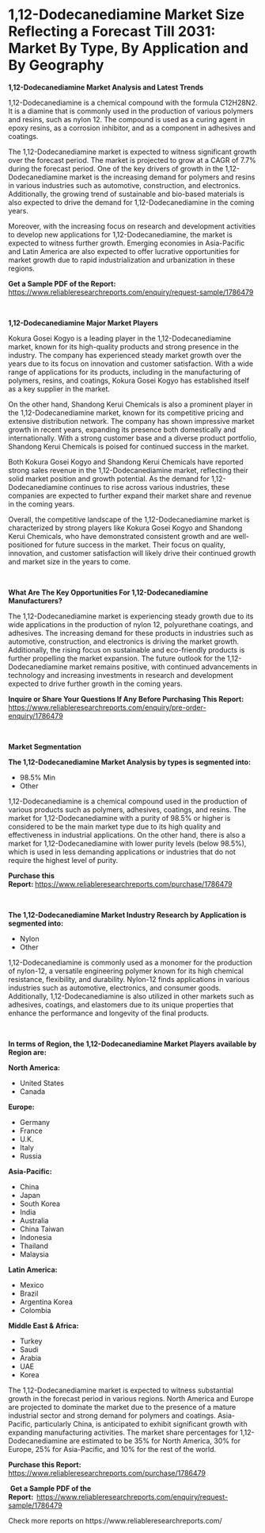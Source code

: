 <p><h1>1,12-Dodecanediamine Market Size Reflecting a Forecast Till 2031: Market By Type, By Application and By Geography</h1></p><p><strong>1,12-Dodecanediamine Market Analysis and Latest Trends</strong></p>
<p><p>1,12-Dodecanediamine is a chemical compound with the formula C12H28N2. It is a diamine that is commonly used in the production of various polymers and resins, such as nylon 12. The compound is used as a curing agent in epoxy resins, as a corrosion inhibitor, and as a component in adhesives and coatings.</p><p>The 1,12-Dodecanediamine market is expected to witness significant growth over the forecast period. The market is projected to grow at a CAGR of 7.7% during the forecast period. One of the key drivers of growth in the 1,12-Dodecanediamine market is the increasing demand for polymers and resins in various industries such as automotive, construction, and electronics. Additionally, the growing trend of sustainable and bio-based materials is also expected to drive the demand for 1,12-Dodecanediamine in the coming years.</p><p>Moreover, with the increasing focus on research and development activities to develop new applications for 1,12-Dodecanediamine, the market is expected to witness further growth. Emerging economies in Asia-Pacific and Latin America are also expected to offer lucrative opportunities for market growth due to rapid industrialization and urbanization in these regions.</p></p>
<p><strong>Get a Sample PDF of the Report:&nbsp;</strong> <a href="https://www.reliableresearchreports.com/enquiry/request-sample/1786479">https://www.reliableresearchreports.com/enquiry/request-sample/1786479</a></p>
<p>&nbsp;</p>
<p><strong>1,12-Dodecanediamine Major Market Players</strong></p>
<p><p>Kokura Gosei Kogyo is a leading player in the 1,12-Dodecanediamine market, known for its high-quality products and strong presence in the industry. The company has experienced steady market growth over the years due to its focus on innovation and customer satisfaction. With a wide range of applications for its products, including in the manufacturing of polymers, resins, and coatings, Kokura Gosei Kogyo has established itself as a key supplier in the market.</p><p>On the other hand, Shandong Kerui Chemicals is also a prominent player in the 1,12-Dodecanediamine market, known for its competitive pricing and extensive distribution network. The company has shown impressive market growth in recent years, expanding its presence both domestically and internationally. With a strong customer base and a diverse product portfolio, Shandong Kerui Chemicals is poised for continued success in the market.</p><p>Both Kokura Gosei Kogyo and Shandong Kerui Chemicals have reported strong sales revenue in the 1,12-Dodecanediamine market, reflecting their solid market position and growth potential. As the demand for 1,12-Dodecanediamine continues to rise across various industries, these companies are expected to further expand their market share and revenue in the coming years.</p><p>Overall, the competitive landscape of the 1,12-Dodecanediamine market is characterized by strong players like Kokura Gosei Kogyo and Shandong Kerui Chemicals, who have demonstrated consistent growth and are well-positioned for future success in the market. Their focus on quality, innovation, and customer satisfaction will likely drive their continued growth and market size in the years to come.</p></p>
<p>&nbsp;</p>
<p><strong>What Are The Key Opportunities For 1,12-Dodecanediamine Manufacturers?</strong></p>
<p><p>The 1,12-Dodecanediamine market is experiencing steady growth due to its wide applications in the production of nylon 12, polyurethane coatings, and adhesives. The increasing demand for these products in industries such as automotive, construction, and electronics is driving the market growth. Additionally, the rising focus on sustainable and eco-friendly products is further propelling the market expansion. The future outlook for the 1,12-Dodecanediamine market remains positive, with continued advancements in technology and increasing investments in research and development expected to drive further growth in the coming years.</p></p>
<p><strong>Inquire or Share Your Questions If Any Before Purchasing This Report:</strong> <a href="https://www.reliableresearchreports.com/enquiry/pre-order-enquiry/1786479">https://www.reliableresearchreports.com/enquiry/pre-order-enquiry/1786479</a></p>
<p>&nbsp;</p>
<p><strong>Market Segmentation</strong></p>
<p><strong>The 1,12-Dodecanediamine Market Analysis by types is segmented into:</strong></p>
<p><ul><li>98.5% Min</li><li>Other</li></ul></p>
<p><p>1,12-Dodecanediamine is a chemical compound used in the production of various products such as polymers, adhesives, coatings, and resins. The market for 1,12-Dodecanediamine with a purity of 98.5% or higher is considered to be the main market type due to its high quality and effectiveness in industrial applications. On the other hand, there is also a market for 1,12-Dodecanediamine with lower purity levels (below 98.5%), which is used in less demanding applications or industries that do not require the highest level of purity.</p></p>
<p><strong>Purchase this Report:&nbsp;</strong><a href="https://www.reliableresearchreports.com/purchase/1786479">https://www.reliableresearchreports.com/purchase/1786479</a></p>
<p>&nbsp;</p>
<p><strong>The 1,12-Dodecanediamine Market Industry Research by Application is segmented into:</strong></p>
<p><ul><li>Nylon</li><li>Other</li></ul></p>
<p><p>1,12-Dodecanediamine is commonly used as a monomer for the production of nylon-12, a versatile engineering polymer known for its high chemical resistance, flexibility, and durability. Nylon-12 finds applications in various industries such as automotive, electronics, and consumer goods. Additionally, 1,12-Dodecanediamine is also utilized in other markets such as adhesives, coatings, and elastomers due to its unique properties that enhance the performance and longevity of the final products.</p></p>
<p>&nbsp;</p>
<p><strong>In terms of Region, the 1,12-Dodecanediamine Market Players available by Region are:</strong></p>
<p>
    <p> <strong> North America: </strong>
        <ul>
            <li>United States</li>
            <li>Canada</li>
        </ul>
        </p> 
    <p> <strong> Europe: </strong>
        <ul>
            <li>Germany</li>
            <li>France</li>
            <li>U.K.</li>
            <li>Italy</li>
            <li>Russia</li>
        </ul>
        </p> 
    <p> <strong> Asia-Pacific: </strong>
        <ul>
            <li>China</li>
            <li>Japan</li>
            <li>South Korea</li>
            <li>India</li>
            <li>Australia</li>
            <li>China Taiwan</li>
            <li>Indonesia</li>
            <li>Thailand</li>
            <li>Malaysia</li>
        </ul>
        </p> 
    <p> <strong> Latin America: </strong>
        <ul>
            <li>Mexico</li>
            <li>Brazil</li>
            <li>Argentina Korea</li>
            <li>Colombia</li>
        </ul>
        </p> 
    <p> <strong> Middle East & Africa: </strong>
        <ul>
            <li>Turkey</li>
            <li>Saudi</li>
            <li>Arabia</li>
            <li>UAE</li>
            <li>Korea</li>
        </ul>
    </p>
    </p>
<p><p>The 1,12-Dodecanediamine market is expected to witness substantial growth in the forecast period in various regions. North America and Europe are projected to dominate the market due to the presence of a mature industrial sector and strong demand for polymers and coatings. Asia-Pacific, particularly China, is anticipated to exhibit significant growth with expanding manufacturing activities. The market share percentages for 1,12-Dodecanediamine are estimated to be 35% for North America, 30% for Europe, 25% for Asia-Pacific, and 10% for the rest of the world.</p></p>
<p><strong>Purchase this Report: </strong><a href="https://www.reliableresearchreports.com/purchase/1786479">https://www.reliableresearchreports.com/purchase/1786479</a></p>
<p>&nbsp;<strong>Get a Sample PDF of the Report:&nbsp;&nbsp;</strong><a href="https://www.reliableresearchreports.com/enquiry/request-sample/1786479">https://www.reliableresearchreports.com/enquiry/request-sample/1786479</a></p>
<p><strong></strong></p>
<p>Check more reports on https://www.reliableresearchreports.com/</p>